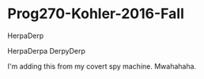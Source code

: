 # Prog270-Kohler-2016-Fall

HerpaDerp

HerpaDerpa DerpyDerp

I'm adding this from my covert spy machine. Mwahahaha.
